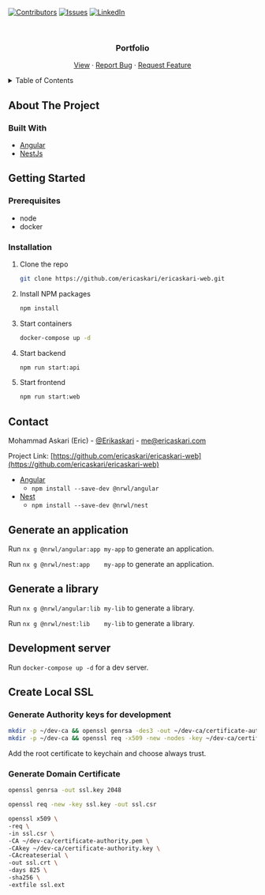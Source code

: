 [![Contributors][contributors-shield]][contributors-url]
[![Issues][issues-shield]][issues-url]
[![LinkedIn][linkedin-shield]][linkedin-url]

<!-- PROJECT LOGO -->
<br />
<div align="center">

<h3 align="center">Portfolio</h3>

  <p align="center">
    <a href="https://www.ericaskari.com">View</a>
    ·
    <a href="https://github.com/ericaskari/ericaskari-web/issues">Report Bug</a>
    ·
    <a href="https://github.com/ericaskari/ericaskari-web/issues">Request Feature</a>
  </p>
</div>

<!-- TABLE OF CONTENTS -->
<details>
  <summary>Table of Contents</summary>
  <ol>
    <li>
      <a href="#about-the-project">About The Project</a>
      <ul>
        <li><a href="#built-with">Built With</a></li>
      </ul>
    </li>
    <li>
      <a href="#getting-started">Getting Started</a>
      <ul>
        <li><a href="#prerequisites">Prerequisites</a></li>
        <li><a href="#installation">Installation</a></li>
      </ul>
    </li>
    <li><a href="#contact">Contact</a></li>
  </ol>
</details>

<!-- ABOUT THE PROJECT -->

## About The Project

[//]: # '[![Product Name Screen Shot][product-screenshot]](https://www.ericaskari.com)'

### Built With

-   [Angular](https://angular.io/)
-   [NestJs](https://nestjs.com/)

<!-- GETTING STARTED -->

## Getting Started

### Prerequisites

-   node
-   docker

### Installation

1. Clone the repo
    ```sh
    git clone https://github.com/ericaskari/ericaskari-web.git
    ```
2. Install NPM packages

    ```sh
    npm install
    ```

3. Start containers
    ```sh
    docker-compose up -d
    ```
4. Start backend

    ```sh
    npm run start:api
    ```

5. Start frontend
    ```sh
    npm run start:web
    ```

<!-- CONTACT -->

## Contact

Mohammad Askari (Eric) - [@Erikaskari](https://twitter.com/Erikaskari) - me@ericaskari.com

Project Link: [https://github.com/ericaskari/ericaskari-web](https://github.com/ericaskari/ericaskari-web)


- [Angular](https://angular.io)
    - `npm install --save-dev @nrwl/angular`
- [Nest](https://nestjs.com)
    - `npm install --save-dev @nrwl/nest`

## Generate an application

Run `nx g @nrwl/angular:app my-app` to generate an application.

Run `nx g @nrwl/nest:app    my-app` to generate an application.

## Generate a library

Run `nx g @nrwl/angular:lib my-lib` to generate a library.

Run `nx g @nrwl/nest:lib    my-lib` to generate a library.

## Development server

Run `docker-compose up -d` for a dev server.

## Create Local SSL

### Generate Authority keys for development
```bash
mkdir -p ~/dev-ca && openssl genrsa -des3 -out ~/dev-ca/certificate-authority.key 2048
mkdir -p ~/dev-ca && openssl req -x509 -new -nodes -key ~/dev-ca/certificate-authority.key -sha256 -days 1825 -out ~/dev-ca/certificate-authority.pem
```
Add the root certificate to keychain and choose always trust.

### Generate Domain Certificate
```bash
openssl genrsa -out ssl.key 2048

openssl req -new -key ssl.key -out ssl.csr

openssl x509 \
-req \
-in ssl.csr \
-CA ~/dev-ca/certificate-authority.pem \
-CAkey ~/dev-ca/certificate-authority.key \
-CAcreateserial \
-out ssl.crt \
-days 825 \
-sha256 \
-extfile ssl.ext
```


[contributors-shield]: https://img.shields.io/github/contributors/ericaskari/ericaskari-web.svg?style=for-the-badge
[contributors-url]: https://github.com/ericaskari/ericaskari-web/graphs/contributors
[issues-shield]: https://img.shields.io/github/issues/ericaskari/ericaskari-web.svg?style=for-the-badge
[issues-url]: https://github.com/ericaskari/ericaskari-web/issues
[linkedin-shield]: https://img.shields.io/badge/-LinkedIn-black.svg?style=for-the-badge&logo=linkedin&colorB=555
[linkedin-url]: https://linkedin.com/in/linkedin_username

